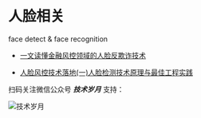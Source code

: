 # 人脸相关
face detect &amp; face recognition

- [一文读懂金融风控领域的人脸反欺诈技术](https://mp.weixin.qq.com/s?__biz=MzIyMzMxNjYwNw==&mid=2247484664&idx=1&sn=718355b4cf21cdeb5d66d0f5afd4e035&chksm=e8215be8df56d2fe71732a4d9674267e0e3bc7cbc1b059a9c976890e0efeca96f39543a1c082&token=390255934&lang=zh_CN#rd)

- [人脸风控技术落地(一)人脸检测技术原理与最佳工程实践](https://mp.weixin.qq.com/s?__biz=MzIyMzMxNjYwNw==&mid=2247484742&idx=1&sn=4e4ebb17b64839e6d9e6898ffd5f38ec&chksm=e8215a56df56d34006f5d93e8988a947a5523b152da66607242ac56936100ae4c6611c250ad5&token=390255934&lang=zh_CN#rd)

扫码关注微信公众号 ***技术岁月*** 支持：

![技术岁月](https://i.loli.net/2021/01/21/orQm9BUkEqKAR6x.jpg)
